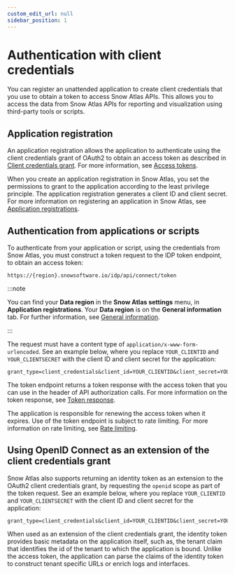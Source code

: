 ```yaml
---
custom_edit_url: null
sidebar_position: 1
---
```


# Authentication with client credentials

You can register an unattended application to create client credentials that you use to obtain a token to access Snow Atlas APIs. This allows you to access the data from Snow Atlas APIs for reporting and visualization using third-party tools or scripts.

## Application registration

An application registration allows the application to authenticate using the client credentials grant of OAuth2 to obtain an access token as described in [Client credentials grant](https://www.rfc-editor.org/rfc/rfc6749#section-4.4). For more information, see [Access tokens](../../get-started-with-apis/api-authentication/#access-tokens).

When you create an application registration in Snow Atlas, you set the permissions to grant to the application according to the least privilege principle. The application registration generates a client ID and client secret. For more information on registering an application in Snow Atlas, see [Application registrations](https://docs.snowsoftware.com/snow-atlas/en/UUID-6ff2fc00-4eef-a348-70ad-15ca17fc603c.html).

## Authentication from applications or scripts

To authenticate from your application or script, using the credentials from Snow Atlas, you must construct a token request to the IDP token endpoint, to obtain an access token:

```
https://{region}.snowsoftware.io/idp/api/connect/token
```
:::note

You can find your **Data region** in the **Snow Atlas settings** menu, in **Application registrations**. Your **Data region** is on the **General information** tab. For further information, see [General information](https://docs.snowsoftware.com/snow-atlas/en/UUID-6ff2fc00-4eef-a348-70ad-15ca17fc603c.html).

:::

The request must have a content type of `application/x-www-form-urlencoded`. See an example below, where you replace `YOUR_CLIENTID` and `YOUR_CLIENTSECRET` with the client ID and client secret for the application:

    grant_type=client_credentials&client_id=YOUR_CLIENTID&client_secret=YOUR_CLIENTSECRET

The token endpoint returns a token response with the access token that you can use in the header of API authorization calls. For more information on the token response, see [Token response](../../get-started-with-apis/api-authentication/#token-response).

The application is responsible for renewing the access token when it expires. Use of the token endpoint is subject to rate limiting. For more information on rate limiting, see [Rate limiting](../rate-limiting.mdx).

## Using OpenID Connect as an extension of the client credentials grant

Snow Atlas also supports returning an identity token as an extension to the OAuth2 client credentials grant, by requesting the `openid` scope as part of the token request. See an example below, where you replace `YOUR_CLIENTID` and `YOUR_CLIENTSECRET` with the client ID and client secret for the application:

```
grant_type=client_credentials&client_id=YOUR_CLIENTID&client_secret=YOUR_CLIENTSECRET&scope=openid
```   

When used as an extension of the client credentials grant, the identity token provides basic metadata on the application itself, such as, the tenant claim that identifies the id of the tenant to which the application is bound. Unlike the access token, the application can parse the claims of the identity token to construct tenant specific URLs or enrich logs and interfaces.